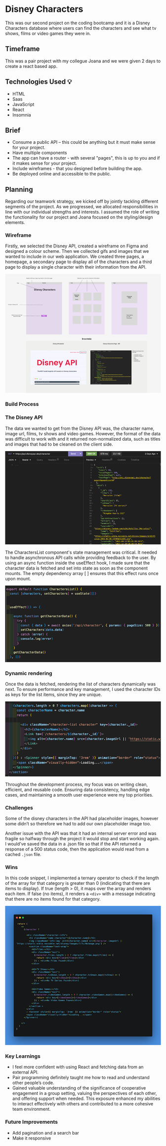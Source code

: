 # Disney Characters

This was our second project on the coding bootcamp and it is a Disney Characters database where users can find the characters and see what tv shows, films or video games they were in.

## Timeframe

This was a pair project with my collegue Joana and we were given 2 days to create a react based app.

## Technologies Used 💡

- HTML
- Saas
- JavaScript
- React
- Insomnia

## Brief
- Consume a public API – this could be anything but it must make sense for your project.
- Have multiple components
- The app can have a router - with several "pages", this is up to you and if it makes sense for your project.
- Include wireframes - that you designed before building the app.
- Be deployed online and accessible to the public.

## Planning


Regarding our teamwork strategy, we kicked off by jointly tackling different segments of the project. As we progressed, we allocated responsibilities in line with our individual strengths and interests. I assumed the role of writing the functionality for our project and Joana focused on the styling/design elements.

### Wireframe

Firstly, we selected the Disney API, created a wireframe on Figma and designed a colour scheme. Then we collected gifs and images that we wanted to include in our web application. We created three pages, a homepage, a secondary page to display all of the characters and a third page to display a single character with their information from the API. 

![Wireframe](/public/images/wireframe.png)


### Build Process

### The Disney API

The data we wanted to get from the Disney API was, the character name, image url, films, tv shows and video games. However, the format of the data was difficult to work with and it returned non-normalized data, such as titles and images that had to be cleaned on the client side.

![API](/public/images/insomnia.png)

The CharactersList component's state management was critical. It needed to handle asynchronous API calls while providing feedback to the user. By using an async function inside the useEffect hook, I made sure that the character data is fetched and set into state as soon as the component mounts. The empty dependency array [ ] ensures that this effect runs once upon mount.

![characterlist](/public/images/character-list.png)

### Dynamic rendering

Once the data is fetched, rendering the list of characters dynamically was next. To ensure performance and key management, I used the character IDs as keys for the list items, since they are unique.

![characters-map](/public/images/characters-map.png)

Throughout the development process, my focus was on writing clean, efficient, and reusable code. Ensuring data consistency, handling edge cases, and maintaining a smooth user experience were my top priorities. 

### Challenges

Some of the disney characters in the API had placeholder images, however some didn’t so therefore we had to add our own placeholder image too. 

Another issue with the API was that it had an internal server error and was fragile so halfway through the project it would stop and start working again. I would’ve saved the data in a .json file so that if the API returned a response of a 500 status code, then the application would read from a cached `.json` file.

### Wins

In this code snippet, I implemented a ternary operator to check if the length of the array for that category is greater than 0 (indicating that there are items to display).
If true (length > 0), it maps over the array and renders each item.
If false (no items), it renders a `<div>` with a message indicating that there are no items found for that category.

![ternary-operator](/public/images/ternary-operator.png)

### Key Learnings

- I feel more confident with using React and fetching data from an external API.
- Pair programming definitely taught me how to read and understand other people’s code.
- Gained valuable understanding of the significance of cooperative engagement in a group setting, valuing the perspectives of each other, and offering support when needed. This exposure enhanced my abilities to interact effectively with others and contributed to a more cohesive team environment.


### Future Improvements

- Add pagination and a search bar
- Make it responsive
